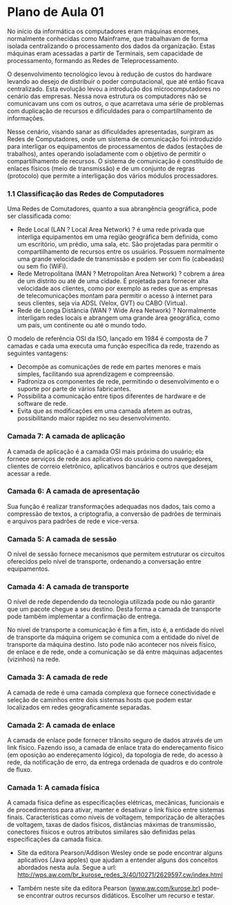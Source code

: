 # Plano de Aula 01

No início da informática os computadores eram máquinas enormes, normalmente conhecidas como Mainframe, que trabalhavam de forma isolada centralizando o processamento dos dados da organização. Estas máquinas eram acessadas a partir de Terminais, sem capacidade de processamento, formando as Redes de Teleprocessamento.

O desenvolvimento tecnológico levou à redução de custos do hardware levando ao desejo de distribuir o poder computacional, que até então ficava centralizado. Esta evolução levou a introdução dos microcomputadores no cenário das empresas. Nessa nova estrutura os computadores não se comunicavam uns com os outros, o que acarretava uma série de problemas com duplicação de recursos e dificuldades para o compartilhamento de informações.

Nesse cenário, visando sanar as dificuldades apresentadas, surgiram as
Redes de Computadores, onde um sistema de comunicação foi
introduzido para interligar os equipamentos de processamentos de dados
(estações de trabalhos), antes operando isoladamente com o objetivo de
permitir o compartilhamento de recursos. O sistema de comunicação é
constituído de enlaces físicos (meio de transmissão) e de um conjunto de
regras (protocolo) que permite a interligação dos vários módulos
processadores.

### 1.1 Classificação das Redes de Computadores

Uma Redes de Comutadores, quanto a sua abrangência geográfica, pode ser classificada como:

- Rede Local (LAN ? Local Area Network) ? é uma rede privada que interliga equipamentos em uma região geográfica bem definida, como um escritório, um prédio, uma sala, etc. São projetadas para permitir o compartilhamento de recursos entre os usuários. Possuem normalmente uma grande velocidade de transmissão e podem ser com fio (cabeadas) ou sem fio (WiFi).
- Rede Metropolitana (MAN ? Metropolitan Area Network) ? cobrem a área de um distrito ou até de uma cidade. É projetada para fornecer alta velocidade aos clientes, como por exemplo as redes que as empresas de telecomunicações montam para permitir o acesso à internet para seus clientes, seja via ADSL (Velox, GVT) ou CABO (Virtua).
- Rede de Longa Distância (WAN ? Wide Area Network) ? Normalmente interligam redes locais e abrangem uma grande área geográfica, como um pais, um continente ou até o mundo todo.

O modelo de referência OSI da ISO, lançado em 1984 é composta de 7 camadas e cada uma executa uma função específica da rede, trazendo as seguintes vantagens:

- Decompõe as comunicações de rede em partes menores e mais simples, facilitando sua aprendizagem e compreensão.
- Padroniza os componentes de rede, permitindo o desenvolvimento e o suporte por parte de vários fabricantes.
- Possibilita a comunicação entre tipos diferentes de hardware e de software de rede.
- Evita que as modificações em uma camada afetem as outras, possibilitando maior rapidez no seu desenvolvimento.

### Camada 7: A camada de aplicação

A camada de aplicação é a camada OSI mais próxima do usuário; ela fornece serviços de rede aos aplicativos do usuário como navegadores, clientes de correio eletrônico, aplicativos bancários e outros que desejam acessar a rede.

### Camada 6: A camada de apresentação
Sua função é realizar transformações adequadas nos dados, tais como a compressão de textos, a criptografia, a conversão de padrões de terminais e arquivos para padrões de rede e vice-versa.

### Camada 5: A camada de sessão
O nível de sessão fornece mecanismos que permitem estruturar os circuitos oferecidos pelo nível de transporte, ordenando a conversação entre equipamentos.
### Camada 4: A camada de transporte
O nível de rede dependendo da tecnologia utilizada pode ou não garantir que um pacote chegue a seu destino. Desta forma a camada de transporte pode também implementar a confirmação de entrega.

No nível de transporte a comunicação é fim a fim, isto é, a entidade do nível de transporte da máquina origem se comunica com a entidade do nível de transporte da máquina destino. Isto pode não acontecer nos níveis físico, de enlace e de rede, onde a comunicação se dá entre máquinas adjacentes (vizinhos) na rede.

### Camada 3: A camada de rede
A camada de rede é uma camada complexa que fornece conectividade e seleção de caminhos entre dois sistemas hosts que podem estar localizados em redes geograficamente separadas.

### Camada 2: A camada de enlace
A camada de enlace pode fornecer trânsito seguro de dados através de um link físico. Fazendo isso, a camada de enlace trata do endereçamento físico (em oposição ao endereçamento lógico), da topologia de rede, do acesso à rede, da notificação de erro, da entrega ordenada de quadros e do controle de fluxo.

### Camada 1: A camada física
A camada física define as especificações elétricas, mecânicas, funcionais e de procedimentos para ativar, manter e desativar o link físico entre sistemas finais. Características como níveis de voltagem, temporização de alterações de voltagem, taxas de dados físicos, distâncias máximas de transmissão, conectores físicos e outros atributos similares são definidas pelas especificações da camada física.


- Site da editora Pearson/Addison Wesley onde se pode encontrar alguns aplicativos (Java apples) que ajudam a entender alguns dos conceitos abordados nesta aula. Segue a url: http://wps.aw.com/br_kurose_redes_3/40/10271/2629597.cw/index.html

- Também neste site da editora Pearson (www.aw.com/kurose.br) pode-se encontrar outros recursos didáticos. Escolher um recurso e testar.
